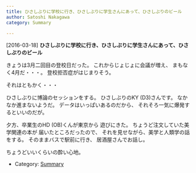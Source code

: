 ```yaml
---
title: ひさしぶりに学校に行き、ひさしぶりに学生さんにあって、ひさしぶりのビール
author: Satoshi Nakagawa
category: Summary

---
```


[2016-03-18] **ひさしぶりに学校に行き、ひさしぶりに学生さんにあって、ひさしぶりのビール** 

 きょうは3月二回目の登校日だった。
これからじょじょに会議が増え、
まもなく4月だ・・・。
登校拒否症がはじまりそう。

 それはともかく・・・

 ひさしぶりに博論のセッションをする。
ひさしぶりのKY (D3)さんです。
なかなか進まないようだ。
データはいっぱいあるのだから、
それそろ一気に爆発するといいのだが。

 夕方、卒業生のHD (OB)くんが東京から
遊びにきた。
ちょうど注文していた美学関連の本が
届いたところだったので、
それを見せながら、美学と人類学の話をする。
そのままバスで駅前に行き、
居酒屋さんでお話し。

 ちょうどいいくらいの酔い心地。

- Category: [Summary](https://merapano.github.io/categories.html#Summary)


